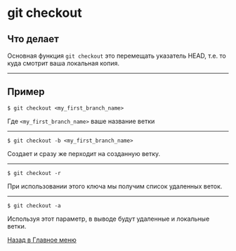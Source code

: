 # git checkout #

## Что делает ##
Основная функция `git checkout` это перемещать указатель HEAD, т.е. то куда смотрит ваша локальная копия.
***

## Пример ##
```shell
$ git checkout <my_first_branch_name>
```
Где `<my_first_branch_name>` ваше название ветки
***
```shell
$ git checkout -b <my_first_branch_name>
```
Создает и сразу же перходит на созданную ветку.
***
```shell
$ git checkout -r
```
При использовании этого ключа мы получим список удаленных веток.
***
```shell
$ git checkout -a
```
Используя этот параметр, в выводе будут удаленные и локальные ветки.

[Назад в Главное меню](README.md)
